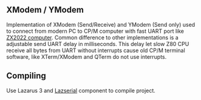 ## XModem / YModem

Implementation of XModem (Send/Receive) and YModem (Send only) used to connect from modern PC to CP/M computer with fast UART port like [ZX2022 computer](https://github.com/michalin/ZX2022). 
Common difference to other implementations is a adjustable send UART delay in milliseconds. This delay let slow Z80 CPU receive all bytes from UART without interrupts cause old CP/M terminal software, like XTerm/XModem and QTerm do not use interrupts. 

## Compiling

Use Lazarus 3 and [Lazserial](https://github.com/JurassicPork/TLazSerial/) component to compile project. 
